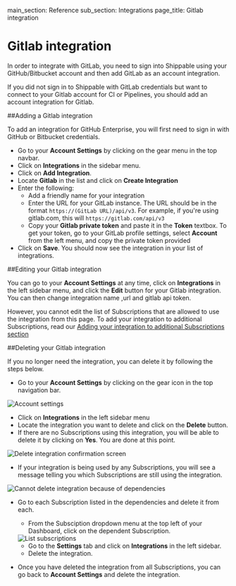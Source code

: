 main_section: Reference
sub_section: Integrations
page_title: Gitlab integration

# Gitlab integration

In order to integrate with GitLab, you need to sign into Shippable using your GitHub/Bitbucket account and then add GitLab as an account integration.

If you did not sign in to Shippable with GitLab credentials but want to connect to your Gitlab account for CI or Pipelines, you should add an account integration for Gitlab.

##Adding a Gitlab integration

To add an integration for GitHub Enterprise, you will first need to sign in with GitHub or Bitbucket credentials.

* Go to your **Account Settings** by clicking on the gear menu in the top navbar.
* Click on **Integrations** in the sidebar menu.
* Click on **Add Integration**.
* Locate **Gitlab** in the list and click on **Create Integration**
* Enter the following:
	* Add a friendly name for your integration
	* Enter the URL for your GitLab instance. The URL should be in the format `https://(GitLab URL)/api/v3`. For example, if you're using gitlab.com, this will `https://gitlab.com/api/v3`
	* Copy your **Gitlab private token** and paste it in the **Token** textbox. To get your token,  go to your GitLab profile settings, select **Account** from the left menu, and copy the private token provided
* Click on **Save**. You should now see the integration in your list of integrations.

##Editing your Gitlab integration

You can go to your **Account Settings** at any time, click on **Integrations** in the left sidebar menu, and click the **Edit** button for your Gitlab integration. You can then change integration name ,url and gitlab api token.

However, you cannot edit the list of Subscriptions that are allowed to use the integration from this page. To add your integration to additional Subscriptions, read our [Adding your integration to additional Subscriptions section](integrations-overview/#add-subscriptions)

##Deleting your Gitlab integration

If you no longer need the integration, you can delete it by following the steps below.

-  Go to your **Account Settings** by clicking on the gear icon in the top navigation bar.

<img src="../../images/reference/integrations/account-settings.png" alt="Account settings">

-  Click on **Integrations** in the left sidebar menu
- Locate the integration you want to delete and click on the **Delete** button.
- If there are no Subscriptions using this integration, you will be able to delete it by clicking on **Yes**. You are done at this point.

<img src="../../images/reference/integrations/confirm-delete-integration.png" alt="Delete integration confirmation screen">

- If your integration is being used by any Subscriptions, you will see a message telling you which Subscriptions are still using the integration.

<img src="../../images/reference/integrations/cannot-delete-integration.png" alt="Cannot delete integration because of dependencies">

- Go to each Subscription listed in the dependencies and delete it from each.
    - From the Subsciption dropdown menu at the top left of your Dashboard, click on the dependent Subscription.

    <img src="../../images/reference/integrations/list-subscriptions.png" alt="List subscriptions">

    - Go to the **Settings** tab and click on **Integrations** in the left sidebar.
    - Delete the integration.
- Once you have deleted the integration from all Subscriptions, you can go back to **Account Settings** and delete the integration.